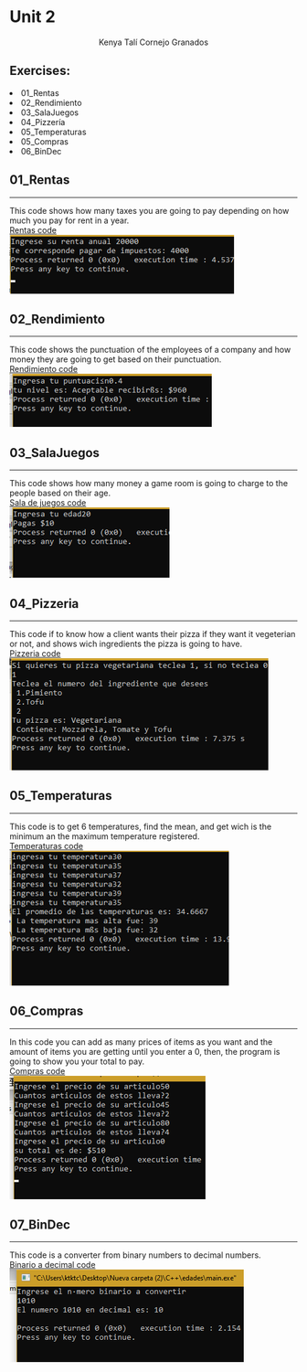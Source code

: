 # Unit 2 
<center>Kenya Talí Cornejo Granados</center>   
<h2>Exercises:  </h2>
<e1>
<li>01_Rentas</li>
<li>02_Rendimiento</li> 
<li>03_SalaJuegos</li>
<li>04_Pizzería</li>
<li>05_Temperaturas</li> 
<li>05_Compras</li> 
<li>06_BinDec</li> 
</e>
  
<h2>01_Rentas </h2>

___    
This code shows how many taxes you are going to pay depending on how much you pay for rent in a year.  
[Rentas code](https://github.com/UP210043/UP210043_CPP/blob/main/U2/01_rentas.cpp)   
![Rentas](U2/../Images/01_rentas.png)   

<h2>02_Rendimiento </h2>

___    
This code shows the punctuation of the employees of a  company and how money they are going to get based on their punctuation.  
[Rendimiento code](https://github.com/UP210043/UP210043_CPP/blob/main/U2/02_rendiminto.cpp)  
![Rendimiento](U2/../Images/02_rendimiento.png) 

<h2>03_SalaJuegos </h2>

___    
This code shows how many money a game room is going to charge to the people based on their age.  
[Sala de juegos code](https://github.com/UP210043/UP210043_CPP/blob/main/U2/03_salaJuegos.cpp)  
![Sala de Juegos](U2/../Images/03_SalaJuegos.png)   
<h2>04_Pizzeria </h2>

___    
This code if to know how a client wants their pizza if they want it vegeterian or not, and shows wich ingredients the pizza is going to have.  
[Pizzeria code](https://github.com/UP210043/UP210043_CPP/blob/main/U2/04_pizzeria.cpp)  
![Pizzeria](U2/../Images/04_pizzeria.png)  

<h2>05_Temperaturas </h2>

___    
This code is to get 6 temperatures, find the mean, and get wich is the minimum an the maximum temperature registered.  
[Temperaturas code](https://github.com/UP210043/UP210043_CPP/blob/main/U2/05_Temperaturas.cpp)  
![Temperaturas](U2/../Images/05_Temperaturas.png)

<h2>06_Compras </h2>

___    
In this code you can add as many prices of items as you want and the amount of items you are getting until you enter a 0, then, the program is going to show you your total to pay.  
[Compras code](https://github.com/UP210043/UP210043_CPP/blob/main/U2/06_compras.cpp)  
![Compras](U2/../Images/06_compras.png)

<h2>07_BinDec </h2>

___    
This code is a converter from binary numbers to decimal numbers.  
[Binario a decimal code](https://github.com/UP210043/UP210043_CPP/blob/main/U2/07_BinDec.cpp)  
![Binario a decimal](U2/../Images/07_BInDec.png)